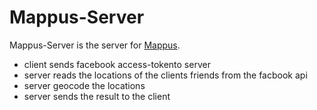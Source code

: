 Mappus-Server
=============
Mappus-Server is the server for [Mappus](https://github.com/Jupiterrr/Mappus). 

* client sends facebook access-tokento server 
* server reads the locations of the clients friends from the facbook api 
* server geocode the locations
* server sends the result to the client


